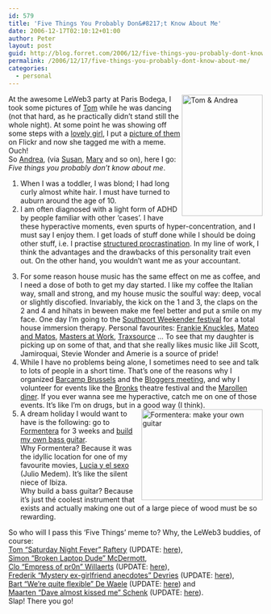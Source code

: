 ```yaml
---
id: 579
title: 'Five Things You Probably Don&#8217;t Know About Me'
date: 2006-12-17T02:10:12+01:00
author: Peter
layout: post
guid: http://blog.forret.com/2006/12/five-things-you-probably-dont-know-about-me/
permalink: /2006/12/17/five-things-you-probably-dont-know-about-me/
categories:
  - personal
---
```


[<img loading="lazy" style="float: right" src="http://static.flickr.com/136/320351299_0055363df6_m.jpg" width="160" height="240" alt="Tom &#038; Andrea" />](http://www.flickr.com/photos/pforret/320351299/ "Photo Sharing")At the awesome LeWeb3 party at Paris Bodega, I took some pictures of [Tom](http://www.tomrafteryit.net/) while he was dancing (not that hard, as he practically didn&#8217;t stand still the whole night). At some point he was showing off some steps with a [lovely girl](http://andreaweckerlecopywriting.typepad.com/new_millennium_pr/2006/12/the_five_things.html), I put a [picture of them](http://www.flickr.com/photos/pforret/320351299/) on Flickr and now she tagged me with a meme. Ouch!  
So [Andrea](http://andreaweckerlecopywriting.typepad.com/new_millennium_pr/2006/12/the_five_things.html), (via [Susan](http://getgood.typepad.com/getgood_strategic_marketi/2006/12/five_things_you.html), [Mary](http://www.maryschmidt.com/2006/12/12/five-ten-things-you-dont-know/) and so on), here I go: _Five things you probably don&#8217;t know about me_.

  1. When I was a toddler, I was blond; I had long curly almost white hair. I must have turned to auburn around the age of 10.
  2. I am often diagnosed with a light form of ADHD by people familiar with other &#8216;cases&#8217;. I have these hyperactive moments, even spurts of hyper-concentration, and I must say I enjoy them. I get loads of stuff done while I should be doing other stuff, i.e. I practise [structured procrastination](http://www.structuredprocrastination.com/). In my line of work, I think the advantages and the drawbacks of this personality trait even out. On the other hand, you wouldn&#8217;t want me as your accountant.
<!--more-->

  3. For some reason house music has the same effect on me as coffee, and I need a dose of both to get my day started. I like my coffee the Italian way, small and strong, and my house music the soulful way: deep, vocal or slightly discofied. Invariably, the kick on the 1 and 3, the claps on the 2 and 4 and hihats in beween make me feel better and put a smile on my face. One day I&#8217;m going to the [Southport Weekender festival](http://www.southportweekender.co.uk/) for a total house immersion therapy. Personal favourites: [Frankie Knuckles](http://www.deephousepage.com/search_results.php?nRecSet=0&searchString=frankie%20knuckles), [Mateo and Matos](http://mateomatos.blogspot.com/2006/06/june-mix-part-2.html), [Masters at Work](http://backroomsounds.blogspot.com/2006/05/andy-ward-classic-cuts.html), [Traxsource](http://www.smoothouse.com/deephouse/2006/10/traxsource-show-101.html) &#8230; To see that my daughter is picking up on some of that, and that she really likes music like Jill Scott, Jamiroquai, Stevie Wonder and Amerie is a source of pride!
  4. While I have no problems being alone, I sometimes need to see and talk to lots of people in a short time. That&#8217;s one of the reasons why I organized [Barcamp Brussels](http://barcamp.forret.com/) and the [Bloggers meeting](http://blog.forret.com/2005/09/brussels-bloggers-meeting-on-oct-7/), and why I volunteer for events like the [Bronks](http://www.bronks.be/) theatre festival and the [Marollen diner](http://blog.forret.com/2004/08/marollenmarolles-is-hip/). If you ever wanna see me hyperactive, catch me on one of those events. It&#8217;s like I&#8217;m on drugs, but in a good way (I think).
  5. [<img loading="lazy" src="http://static.flickr.com/133/324341651_706611b8f7_m.jpg" style="float: right" width="240" height="180" alt="Formentera: make your own guitar" />](http://www.flickr.com/photos/pforret/324341651/)A dream holiday I would want to have is the following: go to [Formentera](http://en.wikipedia.org/wiki/Formentera) for 3 weeks and [build my own bass guitar](http://www.formentera-guitars.com/).  
    Why Formentera? Because it was the idyllic location for one of my favourite movies, [Lucia y el sexo](http://www.imdb.com/title/tt0254455/) (Julio Medem). It&#8217;s like the silent niece of Ibiza.  
    Why build a bass guitar? Because it&#8217;s just th&eacute; coolest instrument that exists and actually making one out of a large piece of wood must be so rewarding.

So who will I pass this &#8216;Five Things&#8217; meme to? Why, the LeWeb3 buddies, of course:  
[Tom &#8220;Saturday Night Fever&#8221; Raftery](http://www.tomrafteryit.net/) (UPDATE: [here](http://www.tomrafteryit.net/5-things-you-didnt-know-about-me/)),  
[Simon &#8220;Broken Laptop Dude&#8221; McDermott](http://www.attentio.com/blog/),  
[Clo &#8220;Empress of pr0n&#8221; Willaerts](http://babynox.blogspot.com/) (UPDATE: [here](http://babynox.blogspot.com/2006/12/this-somewhat-longer-blog-post-was.html)),  
[Frederik &#8220;Mystery ex-girlfriend anecdotes&#8221; Devries](http://druppels.be/) (UPDATE: [here](http://druppels.be/oudedruppels/2006/12/five_things.shtml)),  
[Bart &#8220;We&#8217;re quite flexible&#8221; De Waele](http://www.ondernemeringent.be/) (UPDATE: [here](http://www.ondernemeringent.be/2006/12/vijf-dingen-die-je-misschien-niet-over.html)) and  
[Maarten &#8220;Dave almost kissed me&#8221; Schenk](http://www.blogologie.be/) (UPDATE: [here](http://www.blogologie.be/2006/12/vijf_dingen.html)).  
Slap! There you go!
